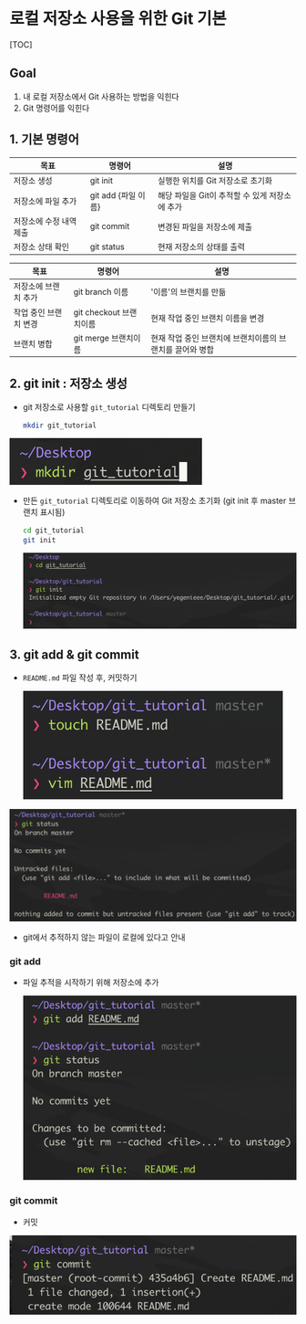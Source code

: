 # 로컬 저장소 사용을 위한 Git 기본

[TOC]

## Goal

1. 내 로컬 저장소에서 Git 사용하는 방법을 익힌다
2. Git 명령어를 익힌다



## 1. 기본 명령어

| 목표                    | 명령어              | 설명                                           |
| ----------------------- | ------------------- | ---------------------------------------------- |
| 저장소 생성             | git init            | 실행한 위치를 Git 저장소로 초기화              |
| 저장소에 파일 추가      | git add {파일 이름} | 해당 파일을 Git이 추적할 수 있게 저장소에 추가 |
| 저장소에 수정 내역 제출 | git commit          | 변경된 파일을 저장소에 제출                    |
| 저장소 상태 확인        | git status          | 현재 저장소의 상태를 출력                      |

| 목표                  | 명령어                  | 설명                                                      |
| --------------------- | ----------------------- | --------------------------------------------------------- |
| 저장소에 브랜치 추가  | git branch 이름         | '이름'의 브랜치를 만듦                                    |
| 작업 중인 브랜치 변경 | git checkout 브랜치이름 | 현재 작업 중인 브랜치 이름을 변경                         |
| 브랜치 병합           | git merge 브랜치이름    | 현재 작업 중인 브랜치에 브랜치이름의 브랜치를 끌어와 병합 |



## 2. git init : 저장소 생성

- git 저장소로 사용할 `git_tutorial` 디렉토리 만들기

  ```bash
  mkdir git_tutorial
  ```

![mkdir](image/[3]mkdir.png)



- 만든 `git_tutorial` 디렉토리로 이동하여 Git 저장소 초기화 (git init 후 master 브랜치 표시됨)

  ```bash
  cd git_tutorial
  git init
  ```
  
  ![git_init](image/[4]git_init.png)



## 3. git add & git commit

- `README.md` 파일 작성 후, 커밋하기

  ![add_file](image/[5]add_file.png)

![git_status](image/[6]git_status.png)

- git에서 추적하지 않는 파일이 로컬에 있다고 안내



### git add

- 파일 추적을 시작하기 위해 저장소에 추가

  ![git_add](image/[7]git_add.png)



### git commit

- 커밋

![git_commit](image/[8]git_commit.png)

